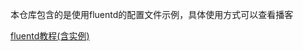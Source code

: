 本仓库包含的是使用fluentd的配置文件示例，具体使用方式可以查看播客

[fluentd教程(含实例)](https://crazygit.wiseturtles.com/2019/11/29/fluentd-tutorial/)
